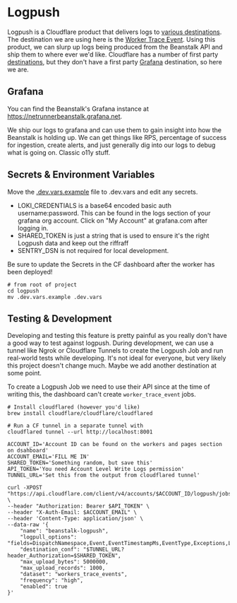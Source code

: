 # Logpush

Logpush is a Cloudflare product that delivers logs
to [various destinations](https://developers.cloudflare.com/logs/get-started/enable-destinations/). The destination
we are using here is
the [Worker Trace Event](https://developers.cloudflare.com/logs/reference/log-fields/account/workers_trace_events/).
Using this product, we can slurp up logs being produced from the Beanstalk API and ship them to where ever we'd like.
Cloudflare has a number of first
party [destinations](https://developers.cloudflare.com/logs/get-started/enable-destinations/), but
they don't have a first party [Grafana](https://grafana.com/) destination, so here we are.

## Grafana

You can find the Beanstalk's Grafana instance at https://netrunnerbeanstalk.grafana.net.

We ship our logs to grafana and can use them to gain insight into how the Beanstalk is holding up. We can get things
like RPS, percentage of success for ingestion, create alerts, and just generally dig into our logs to debug what is
going on. Classic o11y stuff.

## Secrets & Environment Variables

Move the [.dev.vars.example](./.dev.vars.example) file to .dev.vars and edit any secrets.

- LOKI_CREDENTIALS is a base64 encoded basic auth username:password. This can be found in the logs section of your
  grafana org account. Click on "My Account" at grafana.com after logging in.
- SHARED_TOKEN is just a string that is used to ensure it's the right Logpush data and keep out the riffraff
- SENTRY_DSN is not required for local development.

Be sure to update the Secrets in the CF dashboard after the worker has been deployed!

```shell
# from root of project
cd logpush
mv .dev.vars.example .dev.vars
```

## Testing & Development

Developing and testing this feature is pretty painful as you really don't have a good way to test against logpush.
During development, we can use a tunnel like Ngrok or Cloudflare Tunnels to create the Logpush Job and run real-world
tests while developing. It's not ideal for everyone, but very likely this project doesn't change much. Maybe we add
another destination at some point.

To create a Logpush Job we need to use their API since at the time of writing this, the dashboard can't create
`worker_trace_event` jobs.

```shell
# Install cloudflared (however you'd like)
brew install cloudflare/cloudflare/cloudflared

# Run a CF tunnel in a separate tunnel with
cloudflared tunnel --url http://localhost:8001

ACCOUNT_ID='Account ID can be found on the workers and pages section on dsahboard'
ACCOUNT_EMAIL='FILL ME IN'
SHARED_TOKEN='Something random, but save this'
API_TOKEN='You need Account Level Write Logs permission'
TUNNEL_URL='Set this from the output from cloudflared tunnel'

curl -XPOST "https://api.cloudflare.com/client/v4/accounts/$ACCOUNT_ID/logpush/jobs" \
--header "Authorization: Bearer $API_TOKEN" \
--header "X-Auth-Email: $ACCOUNT_EMAIL" \
--header 'Content-Type: application/json' \
--data-raw '{
    "name": "beanstalk-logpush",
    "logpull_options": "fields=DispatchNamespace,Event,EventTimestampMs,EventType,Exceptions,Logs,Outcome,ScriptName,ScriptTags",
    "destination_conf": "$TUNNEL_URL?header_Authorization=$SHARED_TOKEN",
    "max_upload_bytes": 5000000,
    "max_upload_records": 1000,
    "dataset": "workers_trace_events",
    "frequency": "high",
    "enabled": true
}'
```

